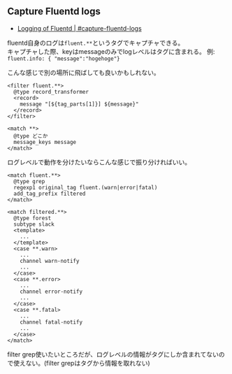 ## Capture Fluentd logs
* [Logging of Fluentd | #capture-fluentd-logs](http://docs.fluentd.org/articles/logging#capture-fluentd-logs)


fluentd自身のログは`fluent.**`というタグでキャプチャできる。  
キャプチャした際、keyはmessageのみでlogレベルはタグに含まれる。 例: `fluent.info: { "message":"hogehoge"} `  


こんな感じで別の場所に飛ばしても良いかもしれない。  

```
<filter fluent.**>
  @type record_transformer
  <record>
    message "[${tag_parts[1]}] ${message}"
  </record>
</filter>

<match **>
  @type どこか
  message_keys message
</match>
```

ログレベルで動作を分けたいならこんな感じで振り分ければいい。  

```
<match fluent.**>
  @type grep
  regexp1 original_tag fluent.(warn|error|fatal)
  add_tag_prefix filtered
</match>

<match filtered.**>
  @type forest
  subtype slack
  <template>
    ...
  </template>
  <case **.warn>
    ...
    channel warn-notify
    ...
  </case>
  <case **.error>
    ...
    channel error-notify
    ...
  </case>
  <case **.fatal>
    ...
    channel fatal-notify
    ...
  </case>
</match>
```

filter grep使いたいところだが、ログレベルの情報がタグにしか含まれてないので使えない。(filter grepはタグから情報を取れない)  
